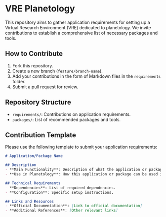 # VRE Planetology

This repository aims to gather application requirements for setting up a Virtual Research Environment (VRE) dedicated to planetology. We invite contributions to establish a comprehensive list of necessary packages and tools.

## How to Contribute

1. Fork this repository.
2. Create a new branch (`feature/branch-name`).
3. Add your contributions in the form of Markdown files in the `requirements` folder.
4. Submit a pull request for review.

## Repository Structure

- `requirements/`: Contributions on application requirements.
- `packages/`: List of recommended packages and tools.

## Contribution Template

Please use the following template to submit your application requirements:

```markdown
# Application/Package Name

## Description
- **Main Functionality**: Description of what the application or package does.
- **Use in Planetology**: How this application or package can be used in the field of planetology.

## Technical Requirements
- **Dependencies**: List of required dependencies.
- **Configuration**: Specific setup instructions.

## Links and Resources
- **Official Documentation**: [Link to official documentation]
- **Additional References**: [Other relevant links]
